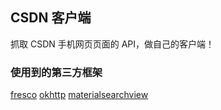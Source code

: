 ## CSDN 客户端
抓取 CSDN 手机网页页面的 API，做自己的客户端！

### 使用到的第三方框架
[fresco](https://github.com/facebook/fresco)
[okhttp](https://github.com/square/okhttp)
[materialsearchview](https://github.com/MiguelCatalan/MaterialSearchView)